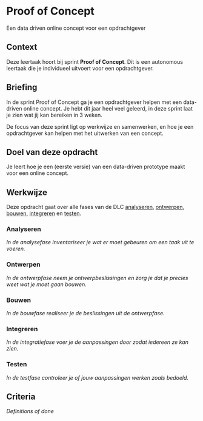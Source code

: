 # Proof of Concept

Een data driven online concept voor een opdrachtgever

## Context
Deze leertaak hoort bij sprint **Proof of Concept**. Dit is een autonomous leertaak die je individueel uitvoert voor een opdrachtgever.

## Briefing
In de sprint Proof of Concept ga je een opdrachtgever helpen met een data-driven online concept. Je hebt dit jaar heel veel geleerd, in deze sprint laat je zien wat jij kan bereiken in 3 weken.

De focus van deze sprint ligt op werkwijze en samenwerken, en hoe je een opdrachtgever kan helpen met het uitwerken van een concept.

## Doel van deze opdracht
Je leert hoe je een (eerste versie) van een data-driven prototype maakt voor een online concept.

## Werkwijze
Deze opdracht gaat over alle fases van de DLC [analyseren](#analyseren), [ontwerpen](#ontwerpen), [bouwen](#bouwen), [integreren](#integreren) en [testen](#testen).

### Analyseren
*In de analysefase inventariseer je wat er moet gebeuren om een taak uit te voeren.*

### Ontwerpen
*In de ontwerpfase neem je ontwerpbeslissingen en zorg je dat je precies weet wat je moet gaan bouwen.*

### Bouwen
*In de bouwfase realiseer je de beslissingen uit de ontwerpfase.*

### Integreren
*In de integratiefase voer je de aanpassingen door zodat iedereen ze kan zien.*

### Testen
*In de testfase controleer je of jouw aanpassingen werken zoals bedoeld.*

## Criteria
*Definitions of done*

